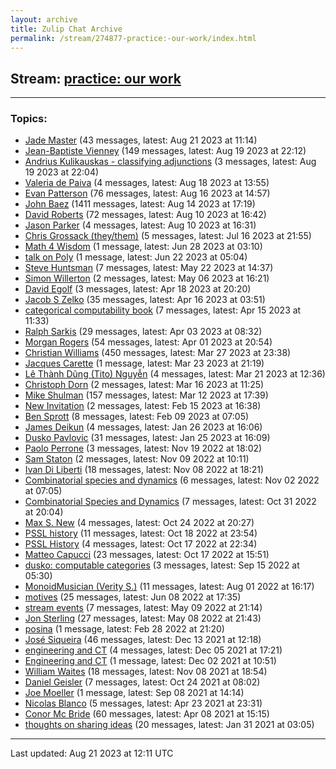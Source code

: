 ```yaml
---
layout: archive
title: Zulip Chat Archive
permalink: /stream/274877-practice:-our-work/index.html
---
```


## Stream: [practice: our work](https://mattecapu.github.io/ct-zulip-archive/stream/274877-practice:-our-work/index.html)
---

### Topics:

* [Jade Master](topic/topic_Jade.20Master.html) (43 messages, latest: Aug 21 2023 at 11:14)
* [Jean-Baptiste Vienney](topic/topic_Jean-Baptiste.20Vienney.html) (149 messages, latest: Aug 19 2023 at 22:12)
* [Andrius Kulikauskas - classifying adjunctions](topic/topic_Andrius.20Kulikauskas.20-.20classifying.20adjunctions.html) (3 messages, latest: Aug 19 2023 at 22:04)
* [Valeria de Paiva](topic/topic_Valeria.20de.20Paiva.html) (4 messages, latest: Aug 18 2023 at 13:55)
* [Evan Patterson](topic/topic_Evan.20Patterson.html) (76 messages, latest: Aug 16 2023 at 14:57)
* [John Baez](topic/topic_John.20Baez.html) (1411 messages, latest: Aug 14 2023 at 17:19)
* [David Roberts](topic/topic_David.20Roberts.html) (72 messages, latest: Aug 10 2023 at 16:42)
* [Jason Parker](topic/topic_Jason.20Parker.html) (4 messages, latest: Aug 10 2023 at 16:31)
* [Chris Grossack (they/them)](topic/topic_Chris.20Grossack.20(they.2Fthem).html) (5 messages, latest: Jul 16 2023 at 21:55)
* [Math 4 Wisdom](topic/topic_Math.204.20Wisdom.html) (1 message, latest: Jun 28 2023 at 03:10)
* [talk on Poly](topic/topic_talk.20on.20Poly.html) (1 message, latest: Jun 22 2023 at 05:04)
* [Steve Huntsman](topic/topic_Steve.20Huntsman.html) (7 messages, latest: May 22 2023 at 14:37)
* [Simon Willerton](topic/topic_Simon.20Willerton.html) (2 messages, latest: May 06 2023 at 16:21)
* [David Egolf](topic/topic_David.20Egolf.html) (3 messages, latest: Apr 18 2023 at 20:20)
* [Jacob S Zelko](topic/topic_Jacob.20S.20Zelko.html) (35 messages, latest: Apr 16 2023 at 03:51)
* [categorical computability book](topic/topic_categorical.20computability.20book.html) (7 messages, latest: Apr 15 2023 at 11:33)
* [Ralph Sarkis](topic/topic_Ralph.20Sarkis.html) (29 messages, latest: Apr 03 2023 at 08:32)
* [Morgan Rogers](topic/topic_Morgan.20Rogers.html) (54 messages, latest: Apr 01 2023 at 20:54)
* [Christian Williams](topic/topic_Christian.20Williams.html) (450 messages, latest: Mar 27 2023 at 23:38)
* [Jacques Carette](topic/topic_Jacques.20Carette.html) (1 message, latest: Mar 23 2023 at 21:19)
* [Lê Thành Dũng (Tito) Nguyễn](topic/topic_L.C3.AA.20Th.C3.A0nh.20D.C5.A9ng.20(Tito).20Nguy.E1.BB.85n.html) (4 messages, latest: Mar 21 2023 at 12:36)
* [Christoph Dorn](topic/topic_Christoph.20Dorn.html) (2 messages, latest: Mar 16 2023 at 11:25)
* [Mike Shulman](topic/topic_Mike.20Shulman.html) (157 messages, latest: Mar 12 2023 at 17:39)
* [New Invitation](topic/topic_New.20Invitation.html) (2 messages, latest: Feb 15 2023 at 16:38)
* [Ben Sprott](topic/topic_Ben.20Sprott.html) (8 messages, latest: Feb 09 2023 at 07:05)
* [James Deikun](topic/topic_James.20Deikun.html) (4 messages, latest: Jan 26 2023 at 16:06)
* [Dusko Pavlovic](topic/topic_Dusko.20Pavlovic.html) (31 messages, latest: Jan 25 2023 at 16:09)
* [Paolo Perrone](topic/topic_Paolo.20Perrone.html) (3 messages, latest: Nov 19 2022 at 18:02)
* [Sam Staton](topic/topic_Sam.20Staton.html) (2 messages, latest: Nov 09 2022 at 10:11)
* [Ivan Di Liberti](topic/topic_Ivan.20Di.20Liberti.html) (18 messages, latest: Nov 08 2022 at 18:21)
* [Combinatorial species and dynamics](topic/topic_Combinatorial.20species.20and.20dynamics.html) (6 messages, latest: Nov 02 2022 at 07:05)
* [Combinatorial Species and Dynamics](topic/topic_Combinatorial.20Species.20and.20Dynamics.html) (7 messages, latest: Oct 31 2022 at 20:04)
* [Max S. New](topic/topic_Max.20S.2E.20New.html) (4 messages, latest: Oct 24 2022 at 20:27)
* [PSSL history](topic/topic_PSSL.20history.html) (11 messages, latest: Oct 18 2022 at 23:54)
* [PSSL History](topic/topic_PSSL.20History.html) (4 messages, latest: Oct 17 2022 at 22:34)
* [Matteo Capucci](topic/topic_Matteo.20Capucci.html) (23 messages, latest: Oct 17 2022 at 15:51)
* [dusko: computable categories](topic/topic_dusko.3A.20computable.20categories.html) (3 messages, latest: Sep 15 2022 at 05:30)
* [MonoidMusician (Verity S.)](topic/topic_MonoidMusician.20(Verity.20S.2E).html) (11 messages, latest: Aug 01 2022 at 16:17)
* [motives](topic/topic_motives.html) (25 messages, latest: Jun 08 2022 at 17:35)
* [stream events](topic/topic_stream.20events.html) (7 messages, latest: May 09 2022 at 21:14)
* [Jon Sterling](topic/topic_Jon.20Sterling.html) (27 messages, latest: May 08 2022 at 21:43)
* [posina](topic/topic_posina.html) (1 message, latest: Feb 28 2022 at 21:20)
* [José Siqueira](topic/topic_Jos.C3.A9.20Siqueira.html) (46 messages, latest: Dec 13 2021 at 12:18)
* [engineering and CT](topic/topic_engineering.20and.20CT.html) (4 messages, latest: Dec 05 2021 at 17:21)
* [Engineering and CT](topic/topic_Engineering.20and.20CT.html) (1 message, latest: Dec 02 2021 at 10:51)
* [William Waites](topic/topic_William.20Waites.html) (18 messages, latest: Nov 08 2021 at 18:54)
* [Daniel Geisler](topic/topic_Daniel.20Geisler.html) (7 messages, latest: Oct 24 2021 at 08:02)
* [Joe Moeller](topic/topic_Joe.20Moeller.html) (1 message, latest: Sep 08 2021 at 14:14)
* [Nicolas Blanco](topic/topic_Nicolas.20Blanco.html) (5 messages, latest: Apr 23 2021 at 23:31)
* [Conor Mc Bride](topic/topic_Conor.20Mc.20Bride.html) (60 messages, latest: Apr 08 2021 at 15:15)
* [thoughts on sharing ideas](topic/topic_thoughts.20on.20sharing.20ideas.html) (20 messages, latest: Jan 31 2021 at 03:05)

<hr><p>Last updated: Aug 21 2023 at 12:11 UTC</p>